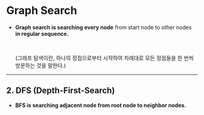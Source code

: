 # Graph Search

- **Graph search is searching every node** from start node to other nodes **in regular sequence.**

  <br>

  (그래프 탐색이란, 하나의 정점으로부터 시작하여 차례대로 모든 정점들을 한 번씩 방문하는 것을 말한다.)

------

## 2. DFS (Depth-First-Search)

- **BFS is searching adjacent node from root node to neighbor nodes.**

  <br>